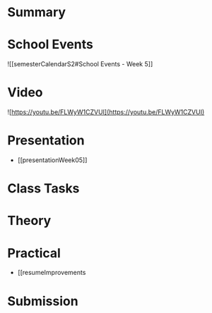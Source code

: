 
# Summary


# School Events
![[semesterCalendarS2#School Events - Week 5]] 

# Video
![https://youtu.be/FLWyW1CZVUI](https://youtu.be/FLWyW1CZVUI)

# Presentation
- [[presentationWeek05]]
# Class Tasks


# Theory


# Practical
- [[resumeImprovements

# Submission
